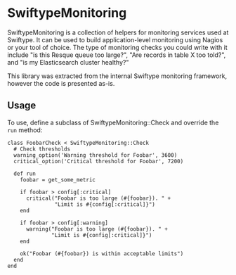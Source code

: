 # SwiftypeMonitoring

SwiftypeMonitoring is a collection of helpers for monitoring services used at Swiftype.
It can be used to build application-level monitoring using Nagios or your tool of choice.
The type of monitoring checks you could write with it include "is this Resque queue too large?",
"Are records in table X too told?", and "is my Elasticsearch cluster healthy?"

This library was extracted from the internal Swiftype monitoring framework,
however the code is presented as-is.

## Usage

To use, define a subclass of SwiftypeMonitoring::Check and override
the `run` method:

```
class FoobarCheck < SwiftypeMonitoring::Check
  # Check thresholds
  warning_option('Warning threshold for Foobar', 3600)
  critical_option('Critical threshold for Foobar', 7200)

  def run
    foobar = get_some_metric

    if foobar > config[:critical]
      critical("Foobar is too large (#{foobar}). " +
               "Limit is #{config[:critical]}")
    end

    if foobar > config[:warning]
      warning("Foobar is too large (#{foobar}). " +
              "Limit is #{config[:critical]}")
    end

    ok("Foobar (#{foobar}) is within acceptable limits")
  end
end
```
